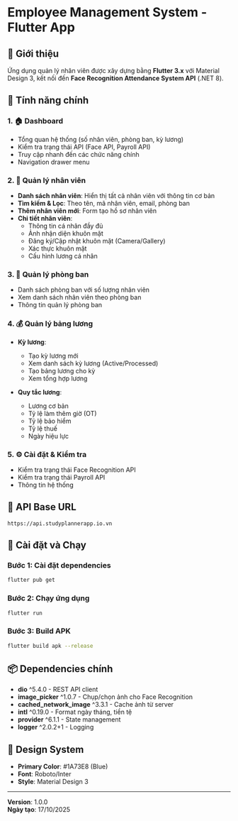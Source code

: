 # Employee Management System - Flutter App

## 📱 Giới thiệu

Ứng dụng quản lý nhân viên được xây dựng bằng **Flutter 3.x** với Material Design 3, kết nối đến **Face Recognition Attendance System API** (.NET 8).

## 🎯 Tính năng chính

### 1. 🏠 Dashboard
- Tổng quan hệ thống (số nhân viên, phòng ban, kỳ lương)
- Kiểm tra trạng thái API (Face API, Payroll API)
- Truy cập nhanh đến các chức năng chính
- Navigation drawer menu

### 2. 👥 Quản lý nhân viên
- **Danh sách nhân viên**: Hiển thị tất cả nhân viên với thông tin cơ bản
- **Tìm kiếm & Lọc**: Theo tên, mã nhân viên, email, phòng ban
- **Thêm nhân viên mới**: Form tạo hồ sơ nhân viên
- **Chi tiết nhân viên**: 
  - Thông tin cá nhân đầy đủ
  - Ảnh nhận diện khuôn mặt
  - Đăng ký/Cập nhật khuôn mặt (Camera/Gallery)
  - Xác thực khuôn mặt
  - Cấu hình lương cá nhân

### 3. 🏢 Quản lý phòng ban
- Danh sách phòng ban với số lượng nhân viên
- Xem danh sách nhân viên theo phòng ban
- Thông tin quản lý phòng ban

### 4. 💰 Quản lý bảng lương
- **Kỳ lương**:
  - Tạo kỳ lương mới
  - Xem danh sách kỳ lương (Active/Processed)
  - Tạo bảng lương cho kỳ
  - Xem tổng hợp lương
  
- **Quy tắc lương**:
  - Lương cơ bản
  - Tỷ lệ làm thêm giờ (OT)
  - Tỷ lệ bảo hiểm
  - Tỷ lệ thuế
  - Ngày hiệu lực

### 5. ⚙️ Cài đặt & Kiểm tra
- Kiểm tra trạng thái Face Recognition API
- Kiểm tra trạng thái Payroll API
- Thông tin hệ thống

## 📡 API Base URL

```
https://api.studyplannerapp.io.vn
```

## 🚀 Cài đặt và Chạy

### Bước 1: Cài đặt dependencies
```bash
flutter pub get
```

### Bước 2: Chạy ứng dụng
```bash
flutter run
```

### Bước 3: Build APK
```bash
flutter build apk --release
```

## 📦 Dependencies chính

- **dio** ^5.4.0 - REST API client
- **image_picker** ^1.0.7 - Chụp/chọn ảnh cho Face Recognition
- **cached_network_image** ^3.3.1 - Cache ảnh từ server
- **intl** ^0.19.0 - Format ngày tháng, tiền tệ
- **provider** ^6.1.1 - State management
- **logger** ^2.0.2+1 - Logging

## 🎨 Design System

- **Primary Color**: #1A73E8 (Blue)
- **Font**: Roboto/Inter
- **Style**: Material Design 3

---

**Version**: 1.0.0  
**Ngày tạo**: 17/10/2025

